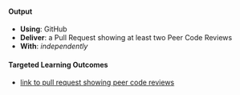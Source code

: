 #### Output
- **Using**: GitHub
- **Deliver**: a Pull Request showing at least two Peer Code Reviews
- **With**: *independently*

#### Targeted Learning Outcomes
- [link to pull request showing peer code reviews](https://github.com/andela-fomokaro/Inverted-Index-Project/pull/2)